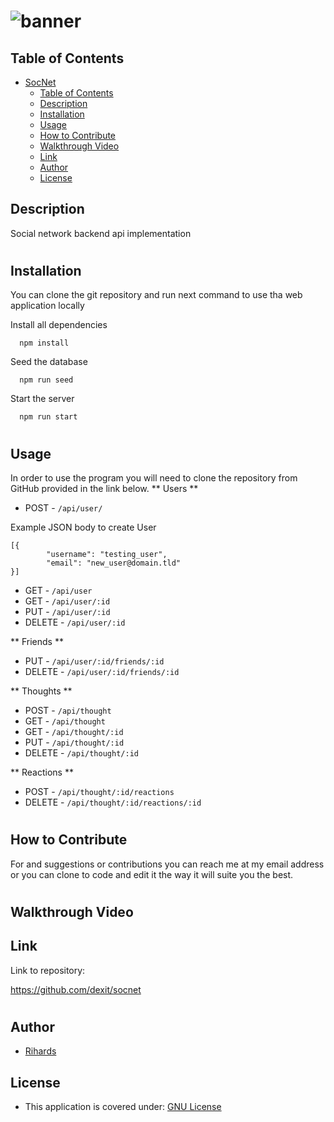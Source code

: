 # ![banner](https://github.com/dexit/SocNet/assets/6205151/9a330b57-3359-4cba-8f0b-b5d4375d2339)



## Table of Contents

- [SocNet](#socnet)
  - [Table of Contents](#table-of-contents)
  - [Description](#description)
  - [Installation](#installation)
  - [Usage](#usage)
  - [How to Contribute](#how-to-contribute)
  - [Walkthrough Video](#walkthrough-video)
  - [Link](#link)
  - [Author](#author)
  - [License](#license)

## Description
Social network backend api implementation
#
## Installation

You can clone the git repository and run next command to use tha web application locally

Install all dependencies

```
  npm install
```

Seed the database

```
  npm run seed
```

Start the server

```
  npm run start
```
#
## Usage
In order to use the program you will need to clone the repository from GitHub provided in the link below.
** Users **
- POST - ```/api/user/```
 
Example JSON body to create User
``` 
[{
		"username": "testing_user",
		"email": "new_user@domain.tld"
}]
 ```
- GET - ```/api/user```
- GET - ```/api/user/:id```
- PUT - ``` /api/user/:id ```
- DELETE - ``` /api/user/:id  ```
 
** Friends **
- PUT - ```/api/user/:id/friends/:id```
- DELETE - ```/api/user/:id/friends/:id```
 
** Thoughts **
- POST - ```/api/thought```
- GET - ```/api/thought```
- GET - ```/api/thought/:id```
- PUT - ```/api/thought/:id```
- DELETE - ```/api/thought/:id ```
 
** Reactions **
- POST - ```/api/thought/:id/reactions```
- DELETE -  ```/api/thought/:id/reactions/:id```
#
## How to Contribute
For and suggestions or contributions you can reach me at my email address or you can clone to code and edit it the way it will suite you the best.
#
## Walkthrough Video



## Link
Link to repository:

https://github.com/dexit/socnet

#
## Author


- [Rihards](https://github.com/dexit)


## License

- This application is covered under: [GNU License](https://choosealicense.com/licenses/gnu-mit/)

